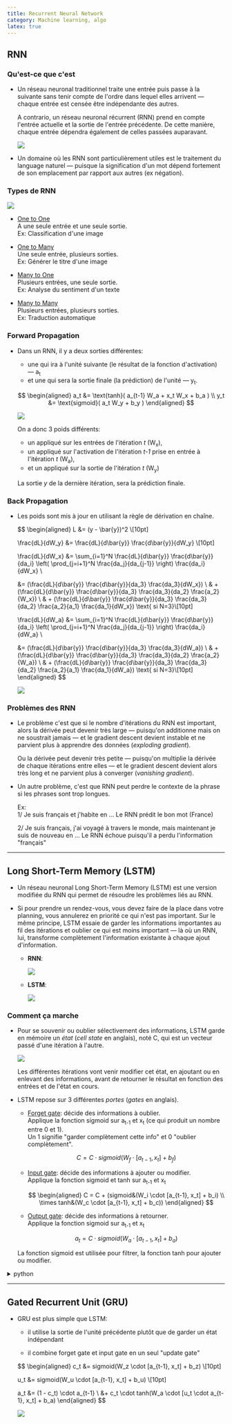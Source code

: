 ```yaml
---
title: Recurrent Neural Network
category: Machine learning, algo
latex: true
---
```


## RNN

### Qu'est-ce que c'est

* Un réseau neuronal traditionnel traite une entrée puis passe à la suivante sans tenir compte de l'ordre dans lequel elles arrivent — chaque entrée est censée être indépendante des autres.

  A contrario, un réseau neuronal récurrent (RNN) prend en compte l'entrée actuelle et la sortie de l'entrée précédente. De cette manière, chaque entrée dépendra également de celles passées auparavant.

  ![](https://i.imgur.com/WYChttS.png)

* Un domaine où les RNN sont particulièrement utiles est le traitement du language naturel — puisque la signification d'un mot dépend fortement de son emplacement par rapport aux autres (ex négation).

### Types de RNN

![](https://i.imgur.com/xHLpVG1.jpg)

* <ins>One to One</ins>  
  A une seule entrée et une seule sortie.  
  Ex: Classification d'une image

* <ins>One to Many</ins>  
  Une seule entrée, plusieurs sorties.  
  Ex: Générer le titre d'une image

* <ins>Many to One</ins>  
  Plusieurs entrées, une seule sortie.  
  Ex: Analyse du sentiment d'un texte

* <ins>Many to Many</ins>  
  Plusieurs entrées, plusieurs sorties.  
  Ex: Traduction automatique

### Forward Propagation

* Dans un RNN, il y a deux sorties différentes:
  * une qui ira à l'unité suivante (le résultat de la fonction d'activation) — a<sub>t</sub>
  * et une qui sera la sortie finale (la prédiction) de l'unité — y<sub>t</sub>.

  $$
  \begin{aligned}
  a_t &= \text{tanh}( a_{t-1} W_a + x_t W_x + b_a ) \\
  y_t &= \text{sigmoid}( a_t W_y + b_y )
  \end{aligned}
  $$

  ![](https://i.imgur.com/2vdQdUyl.png)

  On a donc 3 poids différents:
  * un appliqué sur les entrées de l'itération *t* (W<sub>x</sub>),
  * un appliqué sur l'activation de l'itération *t-1* prise en entrée à l'itération *t* (W<sub>a</sub>),
  * et un appliqué sur la sortie de l'itération *t* (W<sub>y</sub>)

  La sortie *y* de la dernière itération, sera la prédiction finale.

### Back Propagation

* Les poids sont mis à jour en utilisant la règle de dérivation en chaîne.

  $$
  \begin{aligned}
  L &= (y - \bar{y})^2 \\[10pt]

  \frac{dL}{dW_y} &= \frac{dL}{d\bar{y}} \frac{d\bar{y}}{dW_y} \\[10pt]


  \frac{dL}{dW_x} &= \sum_{i=1}^N \frac{dL}{d\bar{y}} \frac{d\bar{y}}{da_i} \left( \prod_{j=i+1}^N \frac{da_j}{da_{j-1}} \right) \frac{da_i}{dW_x} \\

  &= (\frac{dL}{d\bar{y}} \frac{d\bar{y}}{da_3} \frac{da_3}{dW_x}) \\
  & + (\frac{dL}{d\bar{y}} \frac{d\bar{y}}{da_3} \frac{da_3}{da_2} \frac{a_2}{W_x}) \\
  & + (\frac{dL}{d\bar{y}} \frac{d\bar{y}}{da_3} \frac{da_3}{da_2} \frac{a_2}{a_1} \frac{da_1}{dW_x}) \text{ si N=3}\\[10pt]


  \frac{dL}{dW_a} &= \sum_{i=1}^N \frac{dL}{d\bar{y}} \frac{d\bar{y}}{da_i} \left( \prod_{j=i+1}^N \frac{da_j}{da_{j-1}} \right) \frac{da_i}{dW_a} \\

  &= (\frac{dL}{d\bar{y}} \frac{d\bar{y}}{da_3} \frac{da_3}{dW_a}) \\
  & + (\frac{dL}{d\bar{y}} \frac{d\bar{y}}{da_3} \frac{da_3}{da_2} \frac{a_2}{W_a}) \\
  & + (\frac{dL}{d\bar{y}} \frac{d\bar{y}}{da_3} \frac{da_3}{da_2} \frac{a_2}{a_1} \frac{da_1}{dW_a}) \text{ si N=3}\\[10pt]
  \end{aligned}
  $$

  ![](https://i.imgur.com/MXvVd8l.png)

### Problèmes des RNN

* Le problème c'est que si le nombre d'itérations du RNN est important, alors la dérivée peut devenir très large — puisqu'on additionne mais on ne soustrait jamais — et le gradient descent devient instable et ne parvient plus à apprendre des données (*exploding gradient*).

  Ou la dérivée peut devenir très petite — puisqu'on multiplie la dérivée de chaque itérations entre elles — et le gradient descent devient alors très long et ne parvient plus à converger (*vanishing gradient*).

* Un autre problème, c'est que RNN peut perdre le contexte de la phrase si les phrases sont trop longues.

  Ex:   
  1/ Je suis français et j'habite en ... Le RNN prédit le bon mot (France)

  2/ Je suis français, j'ai voyagé à travers le monde, mais maintenant je suis de nouveau en ... Le RNN échoue puisqu'il a perdu l'information "français"

---

## Long Short-Term Memory (LSTM)

* Un réseau neuronal Long Short-Term Memory (LSTM) est une version modifiée du RNN qui permet de résoudre les problèmes liés au RNN.

* Si pour prendre un rendez-vous, vous devez faire de la place dans votre planning, vous annulerez en priorité ce qui n'est pas important. Sur le même principe, LSTM essaie de garder les informations importantes au fil des itérations et oublier ce qui est moins important — là où un RNN, lui, transforme complètement l'information existante à chaque ajout d'information.

  * **RNN**:

    ![](https://i.imgur.com/ofLNE8Cl.png)

  * **LSTM**:

    ![](https://i.imgur.com/3KFPkXnl.png)

### Comment ça marche

* Pour se souvenir ou oublier sélectivement des informations, LSTM garde en mémoire un *état* (*cell state* en anglais), noté C, qui est un vecteur passé d'une itération à l'autre.

  ![](https://i.imgur.com/PDMi3NPl.png)

  Les différentes itérations vont venir modifier cet état, en ajoutant ou en enlevant des informations, avant de retourner le résultat en fonction des entrées et de l'état en cours.

* LSTM repose sur 3 différentes *portes* (*gates* en anglais).

  * <ins>Forget gate</ins>: décide des informations à oublier.  
    Applique la fonction sigmoid sur a<sub>t-1</sub> et x<sub>t</sub> (ce qui produit un nombre entre 0 et 1).  
    Un 1 signifie "garder complètement cette info" et 0 "oublier complètement".

    $$
    C = C \cdot sigmoid(W_f \cdot [a_{t-1}, x_t] + b_f)
    $$

  * <ins>Input gate</ins>: décide des informations à ajouter ou modifier.  
    Applique la fonction sigmoid et tanh sur a<sub>t-1</sub> et x<sub>t</sub>

    $$
    \begin{aligned}
    C = C + (sigmoid&(W_i \cdot [a_{t-1}, x_t] + b_i) \\
          \times tanh&(W_c \cdot [a_{t-1}, x_t] + b_c))
    \end{aligned}
    $$

  * <ins>Output gate</ins>: décide des informations à retourner.  
    Applique la fonction sigmoid sur a<sub>t-1</sub> et x<sub>t</sub>

    $$
    a_t = C \cdot sigmoid(W_a \cdot [a_{t-1}, x_t] + b_a)
    $$

  La fonction sigmoid est utilisée pour filtrer, la fonction tanh pour ajouter ou modifier.

<details>
<summary>python</summary>

<pre lang="python">
from keras.layers import LSTM, Activation, Dense, Dropout, Input, Embedding
from keras.callbacks import EarlyStopping

def RNN():
  i = Input(name='inputs',shape=[max_len])
  x = Embedding(max_words,50,input_length=max_len)(i)

  x = LSTM(64)(x)
  x = Dense(256,name='FC1')(x)
  x = Activation('relu')(x)
  x = Dropout(0.5)(x)
  x = Dense(1,name='out_layer')(x)
  x = Activation('sigmoid')(x)
  model = Model(inputs=i,outputs=x)
  return model

model = RNN()
model.summary()
model.compile(loss='binary_crossentropy',optimizer=RMSprop(),metrics=['accuracy'])

r = model.fit(
  sequences_matrix, Y_train,
  batch_size=128,
  epochs=10,
  validation_split=0.2,
  callbacks=[EarlyStopping(monitor='val_loss',min_delta=0.0001)])

plt.plot(r.history['loss'], label='loss')
plt.plot(r.history['val_loss'], label='val_loss')
plt.legend()
</pre>
</details>

---

## Gated Recurrent Unit (GRU)

* GRU est plus simple que LSTM:

  * il utilise la sortie de l'unité précédente plutôt que de garder un état indépendant

  * il combine forget gate et input gate en un seul "update gate"

  $$
  \begin{aligned}
  c_t &= sigmoid(W_z \cdot [a_{t-1}, x_t] + b_z) \\[10pt]

  u_t &= sigmoid(W_u \cdot [a_{t-1}, x_t] + b_u) \\[10pt]

  a_t &= (1 - c_t) \cdot a_{t-1} \\
      &+ c_t \cdot tanh(W_a \cdot [u_t \cdot a_{t-1}, x_t] + b_a)
  \end{aligned}
  $$

  ![](https://i.imgur.com/AU8tENEl.png)

<!--
http://dprogrammer.org/rnn-lstm-gru

https://colah.github.io/posts/2015-08-Understanding-LSTMs/

https://stanford.edu/~shervine/teaching/cs-230/cheatsheet-recurrent-neural-networks

https://stackoverflow.com/questions/43034960/many-to-one-and-many-to-many-lstm-examples-in-keras
-->